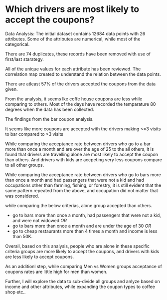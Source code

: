 # Which drivers are most likely to accept the coupons?


Data Analysis:
The initial dataset contains 12684 data points with 26 attributes. Some of the attributes are numerical, while most of the categorical.

There are 74 duplicates, these records have been removed with use of first/last starategy.

All of the unique values for each attribute has been reviewed. The correlation map created to understand the relation between the data points.

There are atleast 57% of the drivers accepted the coupons from the data given.

From the analysis, it seems lke coffe house coupons are less while comparing to others. Most of the days have recorded the temparature 80 degrees when the data has been collected.

The findings from the bar coupon analysis.

It seems like more coupons are accepted with the drivers making <=3 visits to bar compared to >3 visits

While comparing the acceptance rate between drivers who go to a bar more than once a month and are over the age of 25 to the all others, it is found that drivers are travelling alone are most likely to accept the coupon than others. And drivers with kids are accpeting very less coupons compare to all other groups.

While comparing the acceptance rate between drivers who go to bars more than once a month and had passengers that were not a kid and had occupations other than farming, fishing, or forestry, it is still evident that the same pattern repeated from the above, and occupation did not matter that was considered.

while comparing the below criterias, alone group accepted than others.
- go to bars more than once a month, had passengers that were not a kid, and were not widowed *OR*
- go to bars more than once a month and are under the age of 30 *OR*
- go to cheap restaurants more than 4 times a month and income is less than 50K. 

Overall, based on this analysis, people who are alone in these specific criteria groups are more likely  to accept the coupons, and drivers with kids are less likely to accept coupons.

As an additionl step, while comparing Men vs Women groups acceptance of coupons rates are little high for men than women.

Further, I will explore the data to sub-divide all groups and anlyze based on income and other attributes, while expanding the coupon types to coffee shop etc..







